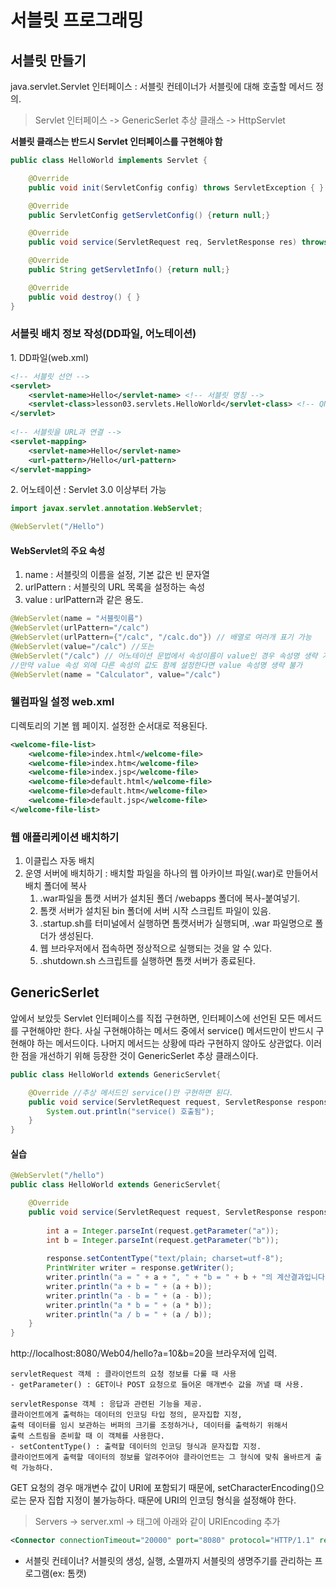 # 서블릿 프로그래밍

## 서블릿 만들기

java.servlet.Servlet 인터페이스 : 서블릿 컨테이너가 서블릿에 대해 호출할 메서드 정의.

> Servlet 인터페이스 -> GenericSerlet 추상 클래스 -> HttpServlet

**서블릿 클래스는 반드시 Servlet 인터페이스를 구현해야 함**

```java
public class HelloWorld implements Servlet {

    @Override
    public void init(ServletConfig config) throws ServletException { }

    @Override
    public ServletConfig getServletConfig() {return null;}

    @Override
    public void service(ServletRequest req, ServletResponse res) throws ServletException, IOException {}

    @Override
    public String getServletInfo() {return null;}

    @Override
    public void destroy() { }
}
```

### 서블릿 배치 정보 작성(DD파일, 어노테이션)

1\. DD파일(web.xml)

```xml
<!-- 서블릿 선언 -->
<servlet>
    <servlet-name>Hello</servlet-name> <!-- 서블릿 명칭 -->
    <servlet-class>lesson03.servlets.HelloWorld</servlet-class> <!-- QName 서블릿 클래스명 -->
</servlet>
  
<!-- 서블릿을 URL과 연결 -->
<servlet-mapping>
    <servlet-name>Hello</servlet-name>
    <url-pattern>/Hello</url-pattern>
</servlet-mapping>
```

2\. 어노테이션 : Servlet 3.0 이상부터 가능

```java
import javax.servlet.annotation.WebServlet;

@WebServlet("/Hello")
```

#### WebServlet의 주요 속성

1. name : 서블릿의 이름을 설정, 기본 값은 빈 문자열
2. urlPattern : 서블릿의 URL 목록을 설정하는 속성
3. value : urlPattern과 같은 용도.

```java
@WebServlet(name = "서블릿이름")
@WebServlet(urlPattern="/calc")
@WebServlet(urlPattern={"/calc", "/calc.do"}) // 배열로 여러개 표기 가능
@WebServlet(value="/calc") //또는
@WebServlet("/calc") // 어노테이션 문법에서 속성이름이 value인 경우 속성명 생략 가능
//만약 value 속성 외에 다른 속성의 값도 함께 설정한다면 value 속성명 생략 불가
@WebServlet(name = "Calculator", value="/calc")
```

### 웰컴파일 설정 web.xml

디렉토리의 기본 웹 페이지. 설정한 순서대로 적용된다.

```xml
<welcome-file-list>
    <welcome-file>index.html</welcome-file>
    <welcome-file>index.htm</welcome-file>
    <welcome-file>index.jsp</welcome-file>
    <welcome-file>default.html</welcome-file>
    <welcome-file>default.htm</welcome-file>
    <welcome-file>default.jsp</welcome-file>
</welcome-file-list>
```

### 웹 애플리케이션 배치하기

1. 이클립스 자동 배치
2. 운영 서버에 배치하기 : 배치할 파일을 하나의 웹 아카이브 파일(.war)로 만들어서 배치 폴더에 복사
    1. .war파일을 톰캣 서버가 설치된 폴더 /webapps 폴더에 복사-붙여넣기.
    2. 톰캣 서버가 설치된 bin 폴더에 서버 시작 스크립트 파일이 있음.
    3. .startup.sh를 터미널에서 실행하면 톰캣서버가 실행되며, .war 파일명으로 폴더가 생성된다.
    4. 웹 브라우저에서 접속하면 정상적으로 실행되는 것을 알 수 있다.
    5. .shutdown.sh 스크립트를 실행하면 톰캣 서버가 종료된다.

## GenericSerlet

앞에서 보았듯 Servlet 인터페이스를 직접 구현하면, 인터페이스에 선언된 모든 메서드를 구현해야만 한다. 사실 구현해야하는 메서드 중에서 service() 메서드만이 반드시 구현해야 하는 메서드이다. 나머지 메서드는 상황에 따라 구현하지 않아도 상관없다. 이러한 점을 개선하기 위해 등장한 것이 GenericSerlet 추상 클래스이다.

```java
public class HelloWorld extends GenericServlet{

    @Override //추상 메서드인 service()만 구현하면 된다.
    public void service(ServletRequest request, ServletResponse response) throws ServletException, IOException {
        System.out.println("service() 호출됨");
    }
}
```

#### 실습

```java
@WebServlet("/hello")
public class HelloWorld extends GenericServlet{

    @Override
    public void service(ServletRequest request, ServletResponse response) throws ServletException, IOException {
        
        int a = Integer.parseInt(request.getParameter("a"));
        int b = Integer.parseInt(request.getParameter("b"));
        
        response.setContentType("text/plain; charset=utf-8");
        PrintWriter writer = response.getWriter();
        writer.println("a = " + a + ", " + "b = " + b + "의 계산결과입니다.");
        writer.println("a + b = " + (a + b));
        writer.println("a - b = " + (a - b));
        writer.println("a * b = " + (a * b));
        writer.println("a / b = " + (a / b));
    }
}
```

http://localhost:8080/Web04/hello?a=10&b=20을 브라우저에 입력.

```
servletRequest 객체 : 클라이언트의 요청 정보를 다룰 때 사용
- getParameter() : GET이나 POST 요청으로 들어온 매개변수 값을 꺼낼 때 사용.

servletResponse 객체 : 응답과 관련된 기능을 제공.
클라이언트에게 출력하는 데이터의 인코딩 타입 정의, 문자집합 지정,
출력 데이터를 임시 보관하는 버퍼의 크기를 조정하거나, 데이터를 출력하기 위해서
출력 스트림을 준비할 때 이 객체를 사용한다.
- setContentType() : 출력할 데이터의 인코딩 형식과 문자집합 지정.
클라이언트에게 출력할 데이터의 정보를 알려주어야 클라이언트는 그 형식에 맞춰 올바르게 출력 가능하다.
```

GET 요청의 경우 매개변수 값이 URI에 포함되기 때문에, setCharacterEncoding()으로는 문자 집합 지정이 불가능하다. 때문에 URI의 인코딩 형식을 설정해야 한다.

> Servers -> server.xml -> <Connector> 태그에 아래와 같이 URIEncoding 추가

```xml
<Connector connectionTimeout="20000" port="8080" protocol="HTTP/1.1" redirectPort="8443" URIEncoding="UTF-8"/>
```

* 서블릿 컨테이너? 서블릿의 생성, 실행, 소멸까지 서블릿의 생명주기를 관리하는 프로그램(ex: 톰캣)






















